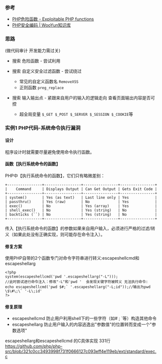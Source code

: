 ### 参考
* [PHP危险函数 - Exploitable PHP functions](https://stackoverflow.com/questions/3115559/exploitable-php-functions)
* [PHP安全编码 | WooYun知识库](http://su.xmd5.org/static/drops/tips-135.html#!)

### 思路
(做代码审计 开发能力需过关)
* 搜索 危险函数 - 尝试利用

* 搜索 自定义安全过滤函数 - 尝试绕过
  * 常见的自定义函数名 `RemoveXSS`
  * 正则函数 `preg_replace`

* 搜索 输入输出点 - 紧跟来自用户的输入的逻辑走向 查看页面输出内容是否可控
  * 超全局变量 `$_GET $_POST $_SERVER $_SESSION $_COOKIE`等

### 实例1 PHP代码-系统命令执行漏洞

#### 设计

程序设计时就需要尽量避免使用命令执行函数。

#### 函数【执行系统命令的函数】

PHP中【执行系统命令的函数】，它们只有略微差别：
 ```
+----------------+-----------------+----------------+----------------+
|    Command     | Displays Output | Can Get Output | Gets Exit Code |
+----------------+-----------------+----------------+----------------+
| system()       | Yes (as text)   | Last line only | Yes            |
| passthru()     | Yes (raw)       | No             | Yes            |
| exec()         | No              | Yes (array)    | Yes            |
| shell_exec()   | No              | Yes (string)   | No             |
| backticks (``) | No              | Yes (string)   | No             |
+----------------+-----------------+----------------+----------------+
 ```

传入【执行系统命令的函数】的参数如果来自用户输入，必须进行严格的过滤/转义（如果此处没有正确实现，则可能存在命令注入）。

#### 修复方案

使用PHP自带的2个函数专门对命令字符串进行转义:escapeshellcmd和escapeshellarg
```
<?php
system(escapeshellcmd('pwd '.escapeshellarg("-L")));
//此时尝试进行命令注入：修改"-L"和'pwd '  会发现关键字符被转义 无法执行命令:
echo escapeshellcmd('pwd $#;` '.escapeshellarg("-L;id"));//输出为pwd \$\#\;\` '-L\;id'
?>
```

#### 修复原理

* escapeshellcmd  防止用户利用shell下的一些字符（如# ; `等）构造其他命令
* escapeshellarg  防止用户输入的内容逃逸出"参数值"的位置转而变成一个"参数选项"


escapeshellarg和escapeshellcmd 的C具体实现 331行
https://github.com/php/php-src/blob/321c0cc3493998f731f0666127c093eff4e119eb/ext/standard/exec.c

